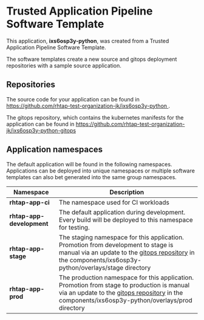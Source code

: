 # Trusted Application Pipeline Software Template

This application, **ixs6osp3y-python**, was created from a Trusted Application Pipeline Software Template.

The software templates create a new source and gitops deployment repositories with a sample source application. 

## Repositories

The source code for your application can be found in [https://github.com/rhtap-test-organization-jk/ixs6osp3y-python ](https://github.com/rhtap-test-organization-jk/ixs6osp3y-python ).
 
The gitops repository, which contains the kubernetes manifests for the application can be found in 
[https://github.com/rhtap-test-organization-jk/ixs6osp3y-python-gitops ](https://github.com/rhtap-test-organization-jk/ixs6osp3y-python-gitops ) 

## Application namespaces 

The default application will be found in the following namespaces. Applications can be deployed into unique namespaces or multiple software templates can also bet generated into the same group namespaces.  

|  Namespace   |  Description   |  
| -------- | -------- |
| **rhtap-app-ci** | The namespace used for CI workloads |
| **rhtap-app-development** | The default application during development. Every build will be deployed to this namespace for testing. |
| **rhtap-app-stage** | The staging namespace for this application. Promotion from development to stage is manual via an update to the [gitops repository](https://github.com/rhtap-test-organization-jk/ixs6osp3y-python-gitops ) in the components/ixs6osp3y-python/overlays/stage directory |
| **rhtap-app-prod** | The production namespace for this application. Promotion from stage to production is manual via an update to the [gitops repository](https://github.com/rhtap-test-organization-jk/ixs6osp3y-python-gitops ) in the components/ixs6osp3y-python/overlays/prod directory |